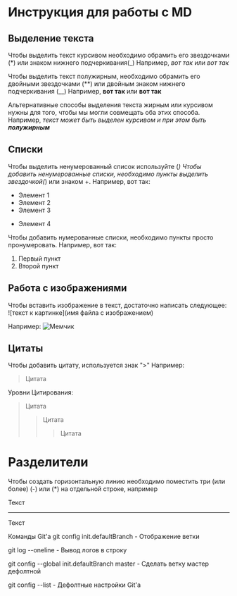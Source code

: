 # Инструкция для работы с MD

## Выделение текста

Чтобы выделить текст курсивом необходимо обрамить его звездочками (*) или знаком нижнего подчеркивания(_) Например, *вот так* или _вот так_

Чтобы выделить текст полужирным, необходимо обрамить его двойными звездочками (**) или двойным знаком нижнего подчеркивания (__) Например, **вот так** или __вот так__

Альтернативные способы выделения текста жирным или курсивом нужны для того, чтобы мы могли совмещать оба этих способа. Например, _текст может быть выделен курсивом и при этом быть **полужирным**_

## Списки

Чтобы выделить ненумерованный список используйте (*)
Чтобы добавить ненумерованные списки, необходимо пункты выделить звездочкой(*) или знаком +. Например, вот так:
* Элемент 1
* Элемент 2
* Элемент 3
+ Элемент 4

Чтобы добавить нумерованные списки, необходимо пункты просто пронумеровать.
Например, вот так:
1. Первый пункт
2. Второй пункт

## Работа с изображениями

Чтобы вставить изображение в текст, достаточно написать следующее:
![текст к картинке](имя файла с изображением)

Например: 
![Мемчик](GIT.png)


## Цитаты
Чтобы добавить цитату, используется знак ">"
Например:
>Цитата

Уровни Цитирования:

>Цитата
>>Цитата
>>>Цитата

# Разделители

Чтобы создать горизонтальную линию необходимо поместить три (или более) (-) или (*) на отдельной строке, например

Текст
___
Текст

Команды Git'а
git config init.defaultBranch - Отображение ветки

git log --oneline - Вывод логов в строку

git config --global init.defaultBranch master - Сделать ветку мастер дефолтной

git config --list - Дефолтные настройки Git'a


